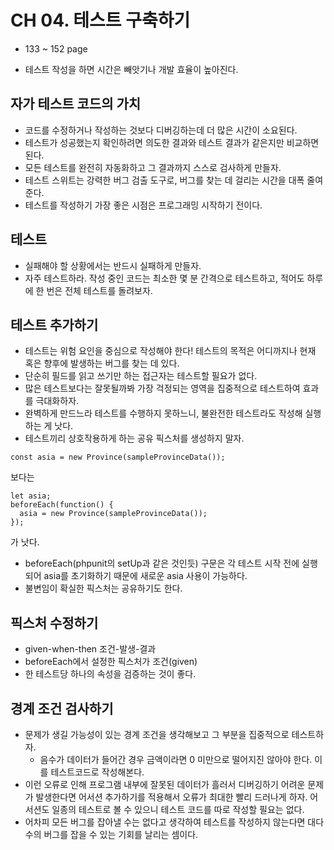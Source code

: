 # CH 04. 테스트 구축하기
- 133 ~ 152 page

- 테스트 작성을 하면 시간은 빼앗기나 개발 효율이 높아진다.

## 자가 테스트 코드의 가치
- 코드를 수정하거나 작성하는 것보다 디버깅하는데 더 많은 시간이 소요된다. 
- 테스트가 성공했는지 확인하려면 의도한 결과와 테스트 결과가 같은지만 비교하면 된다. 
- 모든 테스트를 완전히 자동화하고 그 결과까지 스스로 검사하게 만들자. 
- 테스트 스위트는 강력한 버그 검출 도구로, 버그를 찾는 데 걸리는 시간을 대폭 줄여준다. 
- 테스트를 작성하기 가장 좋은 시점은 프로그래밍 시작하기 전이다. 


## 테스트
- 실패해야 할 상황에서는 반드시 실패하게 만들자. 
- 자주 테스트하라. 작성 중인 코드는 최소한 몇 분 간격으로 테스트하고, 적어도 하루에 한 번은 전체 테스트를 돌려보자. 

## 테스트 추가하기
- 테스트는 위험 요인을 중심으로 작성해야 한다! 테스트의 목적은 어디까지나 현재 혹은 향후에 발생하는 버그를 찾는 데 있다.
- 단순히 필드를 읽고 쓰기만 하는 접근자는 테스트할 필요가 없다. 
- 많은 테스트보다는 잘못될까봐 가장 걱정되는 영역을 집중적으로 테스트하여 효과를 극대화하자.
- 완벽하게 만드느라 테스트를 수행하지 못하느니, 불완전한 테스트라도 작성해 실행하는 게 낫다. 
- 테스트끼리 상호작용하게 하는 공유 픽스처를 생성하지 말자. 
```
const asia = new Province(sampleProvinceData()); 
```
보다는 
```
let asia;
beforeEach(function() {
  asia = new Province(sampleProvinceData());
});
```
가 낫다. 
- beforeEach(phpunit의 setUp과 같은 것인듯) 구문은 각 테스트 시작 전에 실행되어 asia를 초기화하기 때문에 새로운 asia 사용이 가능하다.
- 불변임이 확실한 픽스처는 공유하기도 한다. 

## 픽스처 수정하기
- given-when-then 조건-발생-결과 
- beforeEach에서 설정한 픽스처가 조건(given)
- 한 테스트당 하나의 속성을 검증하는 것이 좋다. 

## 경계 조건 검사하기 
- 문제가 생길 가능성이 있는 경계 조건을 생각해보고 그 부분을 집중적으로 테스트하자. 
  - 음수가 데이터가 들어간 경우 금액이라면 0 미만으로 떨어지진 않아야 한다. 이를 테스트코드로 작성해본다.
- 이런 오류로 인해 프로그램 내부에 잘못된 데이터가 흘러서 디버깅하기 어려운 문제가 발생한다면 어서션 추가하기를 적용해서 오류가 최대한 빨리 드러나게 하자. 어서션도 일종의 테스트로 볼 수 있으니 테스트 코드를 따로 작성할 필요는 없다.
- 어차피 모든 버그를 잡아낼 수는 없다고 생각하여 테스트를 작성하지 않는다면 대다수의 버그를 잡을 수 있는 기회를 날리는 셈이다. 




